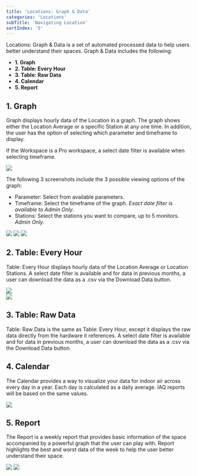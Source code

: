 ```yaml
---
title: 'Locations: Graph & Data'
categories: 'Locations'
subTitle: 'Navigating Location'
sortIndex: '5'
---
```

Locations: Graph & Data is a set of automated processed data to help users better understand their spaces. Graph & Data includes the following:

- **1. Graph**
- **2. Table: Every Hour**
- **3. Table: Raw Data**
- **4. Calendar**
- **5. Report**

## 1. Graph

Graph displays hourly data of the Location in a graph. The graph shows either the Location Average or a specific Station at any one time. In addition, the user has the option of selecting which parameter and timeframe to display.

If the Workspace is a Pro workspace, a select date filter is available when selecting timeframe.

![](https://cloud.githubusercontent.com/assets/26155270/23983321/4f62a4ae-0a4e-11e7-96cc-8a0a38a3f9de.png)  

The following 3 screenshots include the 3 possible viewing options of the graph:

- Parameter: Select from available parameters.
- Timeframe: Select the timeframe of the graph. *Exact date filter is available to Admin Only*.
- Stations: Select the stations you want to compare, up to 5 monitors. *Admin Only*.

![](https://cloud.githubusercontent.com/assets/26155270/23603686/118c0b76-0291-11e7-8e51-1e8dd73b0807.png) 
![](https://cloud.githubusercontent.com/assets/26155270/23603732/49b7cc4c-0291-11e7-8344-7fbf722ebcb6.png) 
![](https://cloud.githubusercontent.com/assets/26155270/23983990/0dfb2b18-0a52-11e7-9bda-a7efd737e574.png)  

## 2. Table: Every Hour

Table: Every Hour displays hourly data of the Location Average or Location Stations. A select date filter is available and for data in previous months, a user can download the data as a .csv via the Download Data button.

![](https://cloud.githubusercontent.com/assets/26155270/23984110/b80d4686-0a52-11e7-9284-11d19f761215.png)  
![](https://cloud.githubusercontent.com/assets/26155270/23984798/70259dc4-0a56-11e7-82e3-9c7b77ccf6aa.png)  

## 3. Table: Raw Data

Table: Raw Data is the same as Table: Every Hour, except it displays the raw data directly from the hardware it references. A select date filter is available and for data in previous months, a user can download the data as a .csv via the Download Data button.

## 4. Calendar

The Calendar provides a way to visualize your data for indoor air across every day in a year. Each day is calculated as a daily average. IAQ reports will be based on the same values. 

![](https://cloud.githubusercontent.com/assets/26155270/24027245/ebd8d828-0b00-11e7-840c-dad7fcd2c505.png)  

## 5. Report

The Report is a weekly report that provides basic information of the space accompanied by a powerful graph that the user can play with. Report highlights the best and worst data of the week to help the user better understand their space.

![](https://cloud.githubusercontent.com/assets/26155270/24027970/5835037a-0b06-11e7-9c76-73be4453624b.png)
![](https://cloud.githubusercontent.com/assets/26155270/24027975/6b61472e-0b06-11e7-9302-c6fbf1c3f9f7.png)
